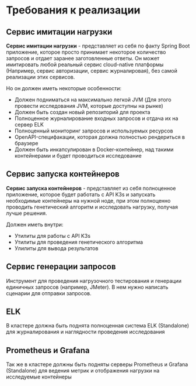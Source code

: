 # Требования к реализации

## Сервис имитации нагрузки
**Сервис имитации нагрузки** - представляет из себя по факту Spring Boot приложение, которое просто принимает некоторое
количество запросов и отдает заранее заготовленные ответы. Он может имитировать любой реальный сервис cloud-native
платформы (Например, сервис авторизации, сервис журналировая), без самой реализации этих сервисов.

Но он должен иметь некоторые особенности:
- Должен подниматься на максимально легкой JVM (Для этого провести исследования JVM, которые доступны на рынке)
- Должен быть создан новый репозиторий для проекта
- Полноценное журналирование входных запросов и отдача их на сервер ELK
- Полноценный мониторинг запросов и используемых ресурсов
- OpenAPI-специфакации, которая должна полностью рендериться в браузере
- Должен быть инкапсулирован в Docker-контейнер, над такими контейнерами и будет проводиться исследование

## Сервис запуска контейнеров
**Сервис запуска контейнеров** - представляет из себя полноценное приложение, которое будет работать с API K3s
и запускать необходимые контейнеры на нужной ноде, при этом полноценно проводить генетический алгоритм и исследовать 
нагрузку, получая лучше решения.

Должен иметь внутри:
- Утилиты для работы с API K3s
- Утилиты для проведения генетического алгоритма
- Улилиты для вывода результатов

## Сервис генерации запросов
Инструмент для проведения нагрузочного тестирования и генерации единичных запросов (например, JMeter).
В нем нужно написать сценарии для отправки запросов.

## ELK
В кластере должна быть поднята полноценная система ELK (Standalone) для журналирования и наглядности проведения исследования

## Prometheus и Grafana
Так же в кластере должны быть подняты серверы Prometheus и Grafana (Standalone) для ведения метрик и отображения нагрузки на
исследуемые контейнеры



